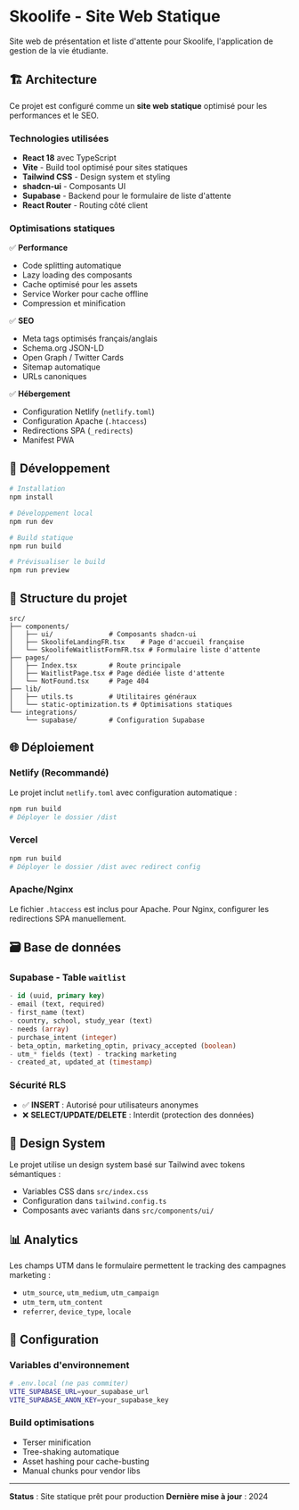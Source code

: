 # Skoolife - Site Web Statique

Site web de présentation et liste d'attente pour Skoolife, l'application de gestion de la vie étudiante.

## 🏗️ Architecture

Ce projet est configuré comme un **site web statique** optimisé pour les performances et le SEO.

### Technologies utilisées

- **React 18** avec TypeScript
- **Vite** - Build tool optimisé pour sites statiques
- **Tailwind CSS** - Design system et styling
- **shadcn-ui** - Composants UI
- **Supabase** - Backend pour le formulaire de liste d'attente
- **React Router** - Routing côté client

### Optimisations statiques

✅ **Performance**
- Code splitting automatique
- Lazy loading des composants
- Cache optimisé pour les assets
- Service Worker pour cache offline
- Compression et minification

✅ **SEO**
- Meta tags optimisés français/anglais
- Schema.org JSON-LD
- Open Graph / Twitter Cards
- Sitemap automatique
- URLs canoniques

✅ **Hébergement**
- Configuration Netlify (`netlify.toml`)
- Configuration Apache (`.htaccess`)
- Redirections SPA (`_redirects`)
- Manifest PWA

## 🚀 Développement

```bash
# Installation
npm install

# Développement local
npm run dev

# Build statique
npm run build

# Prévisualiser le build
npm run preview
```

## 📁 Structure du projet

```
src/
├── components/
│   ├── ui/              # Composants shadcn-ui
│   ├── SkoolifeLandingFR.tsx    # Page d'accueil française
│   └── SkoolifeWaitlistFormFR.tsx # Formulaire liste d'attente
├── pages/
│   ├── Index.tsx        # Route principale
│   ├── WaitlistPage.tsx # Page dédiée liste d'attente
│   └── NotFound.tsx     # Page 404
├── lib/
│   ├── utils.ts         # Utilitaires généraux
│   └── static-optimization.ts # Optimisations statiques
└── integrations/
    └── supabase/        # Configuration Supabase
```

## 🌐 Déploiement

### Netlify (Recommandé)
Le projet inclut `netlify.toml` avec configuration automatique :
```bash
npm run build
# Déployer le dossier /dist
```

### Vercel
```bash
npm run build
# Déployer le dossier /dist avec redirect config
```

### Apache/Nginx
Le fichier `.htaccess` est inclus pour Apache.
Pour Nginx, configurer les redirections SPA manuellement.

## 🗃️ Base de données

### Supabase - Table `waitlist`
```sql
- id (uuid, primary key)
- email (text, required)
- first_name (text)
- country, school, study_year (text)
- needs (array)
- purchase_intent (integer)
- beta_optin, marketing_optin, privacy_accepted (boolean)
- utm_* fields (text) - tracking marketing
- created_at, updated_at (timestamp)
```

### Sécurité RLS
- ✅ **INSERT** : Autorisé pour utilisateurs anonymes
- ❌ **SELECT/UPDATE/DELETE** : Interdit (protection des données)

## 🎨 Design System

Le projet utilise un design system basé sur Tailwind avec tokens sémantiques :
- Variables CSS dans `src/index.css`
- Configuration dans `tailwind.config.ts`
- Composants avec variants dans `src/components/ui/`

## 📊 Analytics

Les champs UTM dans le formulaire permettent le tracking des campagnes marketing :
- `utm_source`, `utm_medium`, `utm_campaign`
- `utm_term`, `utm_content`
- `referrer`, `device_type`, `locale`

## 🔧 Configuration

### Variables d'environnement
```bash
# .env.local (ne pas commiter)
VITE_SUPABASE_URL=your_supabase_url
VITE_SUPABASE_ANON_KEY=your_supabase_key
```

### Build optimisations
- Terser minification
- Tree-shaking automatique
- Asset hashing pour cache-busting
- Manual chunks pour vendor libs

---

**Status** : Site statique prêt pour production
**Dernière mise à jour** : 2024
